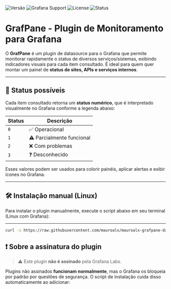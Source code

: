 ![Versão](https://img.shields.io/badge/version-1.0.0-blue)
![Grafana Support](https://img.shields.io/badge/Grafana-9.x%20%7C%2010.x-brightgreen)
![License](https://img.shields.io/badge/license-MIT-lightgrey)
![Status](https://img.shields.io/badge/plugin-unsigned-critical)

# GrafPane - Plugin de Monitoramento para Grafana

O **GrafPane** é um plugin de datasource para o Grafana que permite monitorar rapidamente o status de diversos serviços/sistemas, exibindo indicadores visuais para cada item consultado. É ideal para quem quer montar um painel de **status de sites, APIs e serviços internos**.

---

## 🚦 Status possíveis

Cada item consultado retorna um **status numérico**, que é interpretado visualmente no Grafana conforme a legenda abaixo:

| Status | Descrição      |
|--------|----------------|
| `0`    | ✅ Operacional |
| `1`    | ⚠️ Parcialmente funcional |
| `2`    | ❌ Com problemas |
| `3`    | ❓ Desconhecido |

Esses valores podem ser usados para colorir painéis, aplicar alertas e exibir ícones no Grafana.

---

## 🛠️ Instalação manual (Linux)

Para instalar o plugin manualmente, execute o script abaixo em seu terminal (Linux com Grafana):

---

```bash
curl -s https://raw.githubusercontent.com/mauroalx/mauroalx-grafpane-datasource-dist/main/install-grafpane.sh | bash
```

❗ Sobre a assinatura do plugin
------------------------------

> ⚠️ Este plugin **não é assinado** pela Grafana Labs.

Plugins não assinados **funcionam normalmente**, mas o Grafana os bloqueia por padrão por questões de segurança. O script de instalação cuida disso automaticamente ao adicionar:
